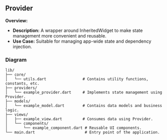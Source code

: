 ## Provider

**Overview:**

- **Description:** A wrapper around InheritedWidget to make state management more convenient and reusable.
- **Use Case:** Suitable for managing app-wide state and dependency injection.

### Diagram

```
lib/
├── core/
│   └── utils.dart                # Contains utility functions, constants, etc.
├── providers/
│   └── example_provider.dart     # Implements state management using Provider.
├── models/
│   └── example_model.dart        # Contains data models and business logic.
├── views/
│   ├── example_view.dart         # Consumes data using Provider.
│   └── components/
│       └── example_component.dart # Reusable UI components.
└── main.dart                      # Entry point of the application.


```
